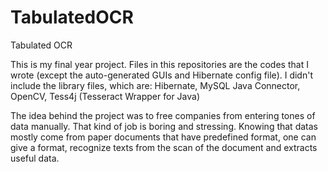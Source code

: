 # TabulatedOCR
Tabulated OCR

This is my final year project. Files in this repositories are the codes that I wrote (except the auto-generated GUIs and Hibernate config file). I didn't include the library files, which are: Hibernate, MySQL Java Connector, OpenCV, Tess4j (Tesseract Wrapper for Java)

The idea behind the project was to free companies from entering tones of data manually. That kind of job is boring and stressing. Knowing that datas mostly come from paper documents that have predefined format, one can give a format, recognize texts from the scan of the document and extracts useful data.
